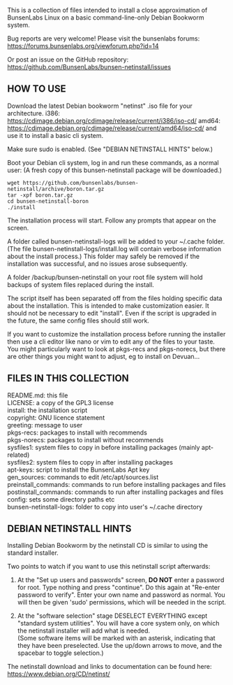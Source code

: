 This is a collection of files intended to install a close approximation of
BunsenLabs Linux on a basic command-line-only Debian Bookworm system.

Bug reports are very welcome! Please visit the bunsenlabs forums:
https://forums.bunsenlabs.org/viewforum.php?id=14

Or post an issue on the GitHub repository:
https://github.com/BunsenLabs/bunsen-netinstall/issues


HOW TO USE
----------

Download the latest Debian bookworm "netinst" .iso file for your architecture.
i386: https://cdimage.debian.org/cdimage/release/current/i386/iso-cd/
amd64: https://cdimage.debian.org/cdimage/release/current/amd64/iso-cd/
and use it to install a basic cli system.

Make sure sudo is enabled. (See "DEBIAN NETINSTALL HINTS" below.)

Boot your Debian cli system, log in and run these commands, as a normal user:
(A fresh copy of this bunsen-netinstall package will be downloaded.)

    wget https://github.com/bunsenlabs/bunsen-netinstall/archive/boron.tar.gz
    tar -xpf boron.tar.gz
    cd bunsen-netinstall-boron
    ./install

The installation process will start.
Follow any prompts that appear on the screen.

A folder called bunsen-netinstall-logs will be added to your ~/.cache folder.
(The file bunsen-netinstall-logs/install.log will contain verbose information
about the install process.)
This folder may safely be removed if the installation was successful, and no
issues arose subsequently.

A folder /backup/bunsen-netinstall on your root file system will hold backups
of system files replaced during the install.

The script itself has been separated off from the files holding specific data
about the installation. This is intended to make customization easier. It
should not be necessary to edit "install". Even if the script is upgraded in
the future, the same config files should still work.

If you want to customize the installation process before running the installer
then use a cli editor like nano or vim to edit any of the files to your taste.
You might particularly want to look at pkgs-recs and pkgs-norecs, but there
are other things you might want to adjust, eg to install on Devuan...

FILES IN THIS COLLECTION
------------------------

README.md: this file\
LICENSE: a copy of the GPL3 license\
install: the installation script\
copyright: GNU licence statement\
greeting: message to user\
pkgs-recs: packages to install with recommends\
pkgs-norecs: packages to install without recommends\
sysfiles1: system files to copy in before installing packages (mainly apt-related)\
sysfiles2: system files to copy in after installing packages\
apt-keys: script to install the BunsenLabs Apt key\
gen_sources: commands to edit /etc/apt/sources.list\
preinstall_commands: commands to run before installing packages and files\
postinstall_commands: commands to run after installing packages and files\
config: sets some directory paths etc\
bunsen-netinstall-logs: folder to copy into user's ~/.cache directory

DEBIAN NETINSTALL HINTS
-----------------------

Installing Debian Bookworm by the netinstall CD is similar to using the standard
installer.

Two points to watch if you want to use this netinstall script afterwards:

1) At the "Set up users and passwords" screen, **DO NOT** enter a password for root.
Type nothing and press "continue".
Do this again at "Re-enter password to verify".
Enter your own name and password as normal.
You will then be given 'sudo' permissions, which will be needed in the script.

2) At the "software selection" stage DESELECT EVERYTHING except "standard
system utilities".
You will have a core system only, on which the netinstall installer will add
what is needed.\
(Some software items will be marked with an asterisk, indicating that they have
been preselected. Use the up/down arrows to move, and the spacebar to toggle
selection.)

The netinstall download and links to documentation can be found here:
https://www.debian.org/CD/netinst/
